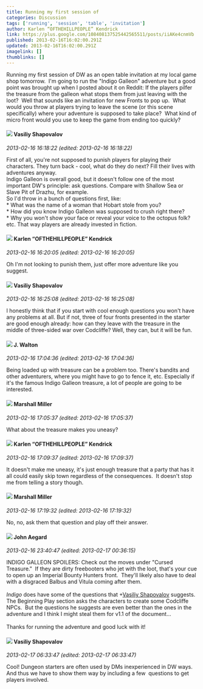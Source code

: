```yaml
---
title: Running my first session of
categories: Discussion
tags: ['running', 'session', 'table', 'invitation']
author: Karlen “OFTHEHILLPEOPLE” Kendrick
link: https://plus.google.com/108408137525442565511/posts/iiAKe4cnmVb
published: 2013-02-16T16:02:00.291Z
updated: 2013-02-16T16:02:00.291Z
imagelink: []
thumblinks: []
---
```


Running my first session of DW as an open table invitation at my local game shop tomorrow.  I&#39;m going to run the &quot;Indigo Galleon&quot; adventure but a good point was brought up when I posted about it on Reddit: If the players pilfer the treasure from the galleon what stops them from just leaving with the loot?  Well that sounds like an invitation for new Fronts to pop up.  What would you throw at players trying to leave the scene (or this scene specifically) where your adventure is supposed to take place?  What kind of micro front would you use to keep the game from ending too quickly?
<div id='comment z121cxdqdsquinfrt04cgdfzpo3uy1oict00k'>
  <h4><img src='{{site.baseurl}}//images/avatars/105808699738403752805_photo.jpg'> Vasiliy Shapovalov</h4>
      <p><cite>2013-02-16 16:18:22 (edited: 2013-02-16 16:18:22)</cite></p>
        <p>First of all, you&#39;re not supposed to punish players for playing their characters. They turn back - cool, what do they do next? Fill their lives with adventures anyway.<br />Indigo Galleon is overall good, but it doesn&#39;t follow one of the most important DW&#39;s principle: ask questions. Compare with Shallow Sea or Slave Pit of Drazhu, for example.<br />So I&#39;d throw in a bunch of questions first, like:<br />* What was the name of a woman that Hobart stole from you?<br />* How did you know Indigo Galleon was supposed to crush right there?<br />* Why you won&#39;t show your face or reveal your voice to the octopus folk?<br />etc. That way players are already invested in fiction.</p>
</div>
        

<div id='comment z121cxdqdsquinfrt04cgdfzpo3uy1oict00k'>
  <h4><img src='{{site.baseurl}}//images/avatars/108408137525442565511_photo.jpg'> Karlen “OFTHEHILLPEOPLE” Kendrick</h4>
      <p><cite>2013-02-16 16:20:05 (edited: 2013-02-16 16:20:05)</cite></p>
        <p>Oh I&#39;m not looking to punish them, just offer more adventure like you suggest.</p>
</div>
        

<div id='comment z121cxdqdsquinfrt04cgdfzpo3uy1oict00k'>
  <h4><img src='{{site.baseurl}}//images/avatars/105808699738403752805_photo.jpg'> Vasiliy Shapovalov</h4>
      <p><cite>2013-02-16 16:25:08 (edited: 2013-02-16 16:25:08)</cite></p>
        <p>I honestly think that if you start with cool enough questions you won&#39;t have any problems at all. But if not, three of four fronts presented in the starter are good enough already: how can they leave with the treasure in the middle of three-sided war over Codcliffe? Well, they can, but it will be fun.</p>
</div>
        

<div id='comment z121cxdqdsquinfrt04cgdfzpo3uy1oict00k'>
  <h4><img src='{{site.baseurl}}//images/avatars/111694100408744715863_photo.jpg'> J. Walton</h4>
      <p><cite>2013-02-16 17:04:36 (edited: 2013-02-16 17:04:36)</cite></p>
        <p>Being loaded up with treasure can be a problem too. There&#39;s bandits and other adventurers, where you might have to go to fence it, etc. Especially if it&#39;s the famous Indigo Galleon treasure, a lot of people are going to be interested.</p>
</div>
        

<div id='comment z121cxdqdsquinfrt04cgdfzpo3uy1oict00k'>
  <h4><img src='{{site.baseurl}}//images/avatars/113927217394445366066_photo.jpg'> Marshall Miller</h4>
      <p><cite>2013-02-16 17:05:37 (edited: 2013-02-16 17:05:37)</cite></p>
        <p>What about the treasure makes you uneasy?</p>
</div>
        

<div id='comment z121cxdqdsquinfrt04cgdfzpo3uy1oict00k'>
  <h4><img src='{{site.baseurl}}//images/avatars/108408137525442565511_photo.jpg'> Karlen “OFTHEHILLPEOPLE” Kendrick</h4>
      <p><cite>2013-02-16 17:09:37 (edited: 2013-02-16 17:09:37)</cite></p>
        <p>It doesn&#39;t make me uneasy, it&#39;s just enough treasure that a party that has it all could easily skip town regardless of the consequences.  It doesn&#39;t stop me from telling a story though.</p>
</div>
        

<div id='comment z121cxdqdsquinfrt04cgdfzpo3uy1oict00k'>
  <h4><img src='{{site.baseurl}}//images/avatars/113927217394445366066_photo.jpg'> Marshall Miller</h4>
      <p><cite>2013-02-16 17:19:32 (edited: 2013-02-16 17:19:32)</cite></p>
        <p>No, no, ask them that question and play off their answer.</p>
</div>
        

<div id='comment z121cxdqdsquinfrt04cgdfzpo3uy1oict00k'>
  <h4><img src='{{site.baseurl}}//images/avatars/113677679278469240206_photo.jpg'> John Aegard</h4>
      <p><cite>2013-02-16 23:40:47 (edited: 2013-02-17 00:36:15)</cite></p>
        <p>INDIGO GALLEON SPOILERS: Check out the moves under &quot;Cursed Treasure.&quot;  If they are dirty freebooters who jet with the loot, that&#39;s your cue to open up an Imperial Bounty Hunters front.  They&#39;ll likely also have to deal with a disgraced Balbus and Vitula coming after them.<br /><br /><i>Indigo</i> does have some of the questions that <span class="proflinkWrapper"><span class="proflinkPrefix">+</span><a class="proflink" href="https://plus.google.com/105808699738403752805" oid="105808699738403752805">Vasiliy Shapovalov</a></span> suggests.  The Beginning Play section asks the characters to create some Codcliffe NPCs.  But the questions he suggests are even better than the ones in the adventure and I think I might steal them for v1.1 of the document...<br /><br />Thanks for running the adventure and good luck with it!</p>
</div>
        

<div id='comment z121cxdqdsquinfrt04cgdfzpo3uy1oict00k'>
  <h4><img src='{{site.baseurl}}//images/avatars/105808699738403752805_photo.jpg'> Vasiliy Shapovalov</h4>
      <p><cite>2013-02-17 06:33:47 (edited: 2013-02-17 06:33:47)</cite></p>
        <p>Cool! Dungeon starters are often used by DMs inexperienced in DW ways. And thus we have to show them way by including a few  questions to get players involved.</p>
</div>
        